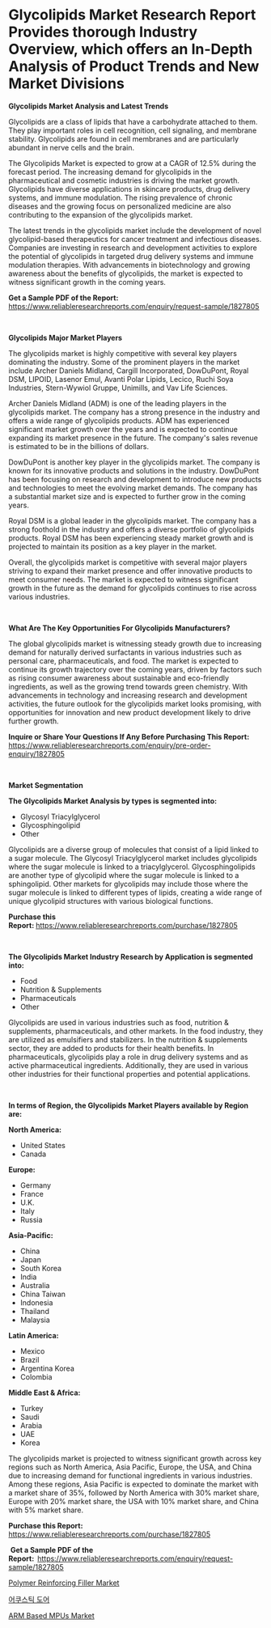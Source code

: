 <p><h1>Glycolipids Market Research Report Provides thorough Industry Overview, which offers an In-Depth Analysis of Product Trends and New Market Divisions</h1></p><p><strong>Glycolipids Market Analysis and Latest Trends</strong></p>
<p><p>Glycolipids are a class of lipids that have a carbohydrate attached to them. They play important roles in cell recognition, cell signaling, and membrane stability. Glycolipids are found in cell membranes and are particularly abundant in nerve cells and the brain.</p><p>The Glycolipids Market is expected to grow at a CAGR of 12.5% during the forecast period. The increasing demand for glycolipids in the pharmaceutical and cosmetic industries is driving the market growth. Glycolipids have diverse applications in skincare products, drug delivery systems, and immune modulation. The rising prevalence of chronic diseases and the growing focus on personalized medicine are also contributing to the expansion of the glycolipids market.</p><p>The latest trends in the glycolipids market include the development of novel glycolipid-based therapeutics for cancer treatment and infectious diseases. Companies are investing in research and development activities to explore the potential of glycolipids in targeted drug delivery systems and immune modulation therapies. With advancements in biotechnology and growing awareness about the benefits of glycolipids, the market is expected to witness significant growth in the coming years.</p></p>
<p><strong>Get a Sample PDF of the Report:&nbsp;</strong> <a href="https://www.reliableresearchreports.com/enquiry/request-sample/1827805">https://www.reliableresearchreports.com/enquiry/request-sample/1827805</a></p>
<p>&nbsp;</p>
<p><strong>Glycolipids Major Market Players</strong></p>
<p><p>The glycolipids market is highly competitive with several key players dominating the industry. Some of the prominent players in the market include Archer Daniels Midland, Cargill Incorporated, DowDuPont, Royal DSM, LIPOID, Lasenor Emul, Avanti Polar Lipids, Lecico, Ruchi Soya Industries, Stern-Wywiol Gruppe, Unimills, and Vav Life Sciences.</p><p>Archer Daniels Midland (ADM) is one of the leading players in the glycolipids market. The company has a strong presence in the industry and offers a wide range of glycolipids products. ADM has experienced significant market growth over the years and is expected to continue expanding its market presence in the future. The company's sales revenue is estimated to be in the billions of dollars.</p><p>DowDuPont is another key player in the glycolipids market. The company is known for its innovative products and solutions in the industry. DowDuPont has been focusing on research and development to introduce new products and technologies to meet the evolving market demands. The company has a substantial market size and is expected to further grow in the coming years.</p><p>Royal DSM is a global leader in the glycolipids market. The company has a strong foothold in the industry and offers a diverse portfolio of glycolipids products. Royal DSM has been experiencing steady market growth and is projected to maintain its position as a key player in the market.</p><p>Overall, the glycolipids market is competitive with several major players striving to expand their market presence and offer innovative products to meet consumer needs. The market is expected to witness significant growth in the future as the demand for glycolipids continues to rise across various industries.</p></p>
<p>&nbsp;</p>
<p><strong>What Are The Key Opportunities For Glycolipids Manufacturers?</strong></p>
<p><p>The global glycolipids market is witnessing steady growth due to increasing demand for naturally derived surfactants in various industries such as personal care, pharmaceuticals, and food. The market is expected to continue its growth trajectory over the coming years, driven by factors such as rising consumer awareness about sustainable and eco-friendly ingredients, as well as the growing trend towards green chemistry. With advancements in technology and increasing research and development activities, the future outlook for the glycolipids market looks promising, with opportunities for innovation and new product development likely to drive further growth.</p></p>
<p><strong>Inquire or Share Your Questions If Any Before Purchasing This Report:</strong> <a href="https://www.reliableresearchreports.com/enquiry/pre-order-enquiry/1827805">https://www.reliableresearchreports.com/enquiry/pre-order-enquiry/1827805</a></p>
<p>&nbsp;</p>
<p><strong>Market Segmentation</strong></p>
<p><strong>The Glycolipids Market Analysis by types is segmented into:</strong></p>
<p><ul><li>Glycosyl Triacylglycerol</li><li>Glycosphingolipid</li><li>Other</li></ul></p>
<p><p>Glycolipids are a diverse group of molecules that consist of a lipid linked to a sugar molecule. The Glycosyl Triacylglycerol market includes glycolipids where the sugar molecule is linked to a triacylglycerol. Glycosphingolipids are another type of glycolipid where the sugar molecule is linked to a sphingolipid. Other markets for glycolipids may include those where the sugar molecule is linked to different types of lipids, creating a wide range of unique glycolipid structures with various biological functions.</p></p>
<p><strong>Purchase this Report:&nbsp;</strong><a href="https://www.reliableresearchreports.com/purchase/1827805">https://www.reliableresearchreports.com/purchase/1827805</a></p>
<p>&nbsp;</p>
<p><strong>The Glycolipids Market Industry Research by Application is segmented into:</strong></p>
<p><ul><li>Food</li><li>Nutrition & Supplements</li><li>Pharmaceuticals</li><li>Other</li></ul></p>
<p><p>Glycolipids are used in various industries such as food, nutrition & supplements, pharmaceuticals, and other markets. In the food industry, they are utilized as emulsifiers and stabilizers. In the nutrition & supplements sector, they are added to products for their health benefits. In pharmaceuticals, glycolipids play a role in drug delivery systems and as active pharmaceutical ingredients. Additionally, they are used in various other industries for their functional properties and potential applications.</p></p>
<p>&nbsp;</p>
<p><strong>In terms of Region, the Glycolipids Market Players available by Region are:</strong></p>
<p>
    <p> <strong> North America: </strong>
        <ul>
            <li>United States</li>
            <li>Canada</li>
        </ul>
        </p> 
    <p> <strong> Europe: </strong>
        <ul>
            <li>Germany</li>
            <li>France</li>
            <li>U.K.</li>
            <li>Italy</li>
            <li>Russia</li>
        </ul>
        </p> 
    <p> <strong> Asia-Pacific: </strong>
        <ul>
            <li>China</li>
            <li>Japan</li>
            <li>South Korea</li>
            <li>India</li>
            <li>Australia</li>
            <li>China Taiwan</li>
            <li>Indonesia</li>
            <li>Thailand</li>
            <li>Malaysia</li>
        </ul>
        </p> 
    <p> <strong> Latin America: </strong>
        <ul>
            <li>Mexico</li>
            <li>Brazil</li>
            <li>Argentina Korea</li>
            <li>Colombia</li>
        </ul>
        </p> 
    <p> <strong> Middle East & Africa: </strong>
        <ul>
            <li>Turkey</li>
            <li>Saudi</li>
            <li>Arabia</li>
            <li>UAE</li>
            <li>Korea</li>
        </ul>
    </p>
    </p>
<p><p>The glycolipids market is projected to witness significant growth across key regions such as North America, Asia Pacific, Europe, the USA, and China due to increasing demand for functional ingredients in various industries. Among these regions, Asia Pacific is expected to dominate the market with a market share of 35%, followed by North America with 30% market share, Europe with 20% market share, the USA with 10% market share, and China with 5% market share.</p></p>
<p><strong>Purchase this Report: </strong><a href="https://www.reliableresearchreports.com/purchase/1827805">https://www.reliableresearchreports.com/purchase/1827805</a></p>
<p>&nbsp;<strong>Get a Sample PDF of the Report:&nbsp;&nbsp;</strong><a href="https://www.reliableresearchreports.com/enquiry/request-sample/1827805">https://www.reliableresearchreports.com/enquiry/request-sample/1827805</a></p>
<p><strong></strong></p>
<p><p><a href="https://glittery-fuchsia-86a.notion.site/Polymer-Reinforcing-Filler-Market-Size-Growth-Outlook-from-2024-to-2031-projecting-at-Market-s-Tre-1ce51b01df3f4954b54e693476763f07">Polymer Reinforcing Filler Market</a></p><p><a href="https://medium.com/@hugofirst44/%EC%9D%8C%ED%96%A5-%EB%AC%B8-%EC%8B%9C%EC%9E%A5-%ED%86%B5%EC%B0%B0-%EC%8B%9C%EC%9E%A5-%EB%8F%99%ED%96%A5-%EC%84%B1%EC%9E%A5-2024%EB%85%84%EB%B6%80%ED%84%B0-2031%EB%85%84%EC%97%90-%EC%98%88%EC%B8%A1%EB%90%9C-%EA%B2%83%EA%B9%8C%EC%A7%80-23ae9c721290">어쿠스틱 도어</a></p><p><a href="https://view.publitas.com/reportprime-1/arm-based-mpus-market-challenges-opportunities-and-growth-drivers-and-major-market-players-forecasted-for-period-from-2024-2031/">ARM Based MPUs Market</a></p></p>